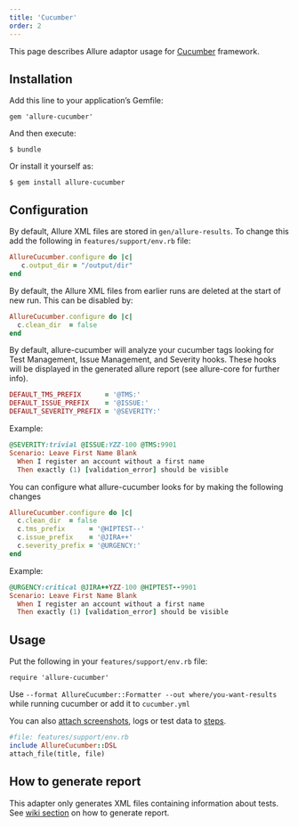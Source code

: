 ```yaml
---
title: 'Cucumber'
order: 2
---
```


This page describes Allure adaptor usage for
[Cucumber](http://cukes.info/) framework.

## Installation

Add this line to your application’s Gemfile:

    gem 'allure-cucumber'

And then execute:

    $ bundle

Or install it yourself as:

    $ gem install allure-cucumber

## Configuration

By default, Allure XML files are stored in `gen/allure-results`. To
change this add the following in `features/support/env.rb` file:

```ruby
AllureCucumber.configure do |c|
   c.output_dir = "/output/dir"
end
```


By default, the Allure XML files from earlier runs are deleted at the
start of new run. This can be disabled by:

```ruby
AllureCucumber.configure do |c|
  c.clean_dir  = false
end
```

By default, allure-cucumber will analyze your cucumber tags looking for
Test Management, Issue Management, and Severity hooks. These hooks will
be displayed in the generated allure report (see allure-core for further
info).

```ruby
DEFAULT_TMS_PREFIX      = '@TMS:'
DEFAULT_ISSUE_PREFIX    = '@ISSUE:'
DEFAULT_SEVERITY_PREFIX = '@SEVERITY:'
```

Example:

```ruby
@SEVERITY:trivial @ISSUE:YZZ-100 @TMS:9901
Scenario: Leave First Name Blank
  When I register an account without a first name
  Then exactly (1) [validation_error] should be visible
```

You can configure what allure-cucumber looks for by making the following
changes

```ruby
AllureCucumber.configure do |c|
  c.clean_dir  = false
  c.tms_prefix      = '@HIPTEST--'
  c.issue_prefix    = '@JIRA++'
  c.severity_prefix = '@URGENCY:'
end
```

Example:

```ruby
@URGENCY:critical @JIRA++YZZ-100 @HIPTEST--9901
Scenario: Leave First Name Blank
  When I register an account without a first name
  Then exactly (1) [validation_error] should be visible
```

## Usage

Put the following in your `features/support/env.rb` file:

    require 'allure-cucumber'

Use `--format AllureCucumber::Formatter --out where/you-want-results`
while running cucumber or add it to `cucumber.yml`

You can also [attach
screenshots](https://github.com/allure-framework/allure-core/wiki/Glossary#attachment),
logs or test data to
[steps](https://github.com/allure-framework/allure-core/wiki/Glossary#test-step).

```ruby
#file: features/support/env.rb
include AllureCucumber::DSL
attach_file(title, file)
```

## How to generate report

This adapter only generates XML files containing information about
tests. See [wiki
section](https://github.com/allure-framework/allure-core/wiki#generating-report)
on how to generate report.
